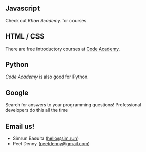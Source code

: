 ## Javascript

Check out _Khan Academy._ for courses.

## HTML / CSS

There are free introductory courses at [Code Academy](http://codeacademy.com).

## Python

_Code Academy_ is also good for Python.

## Google

Search for answers to your programming questions! Professional developers do this all the time

## Email us!

- Simrun Basuita (hello@sim.run)
- Peet Denny (peetdenny@gmail.com)